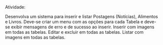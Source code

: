 Atividade: 

Desenvolva um sistema para inserir e listar Postagens (Notícias), Alimentos e Livros. 
Deve-se criar um menu com as opções para cada Tabela e deve-se exibir mensagens de erro e de sucesso ao inserir. 
Inserir com imagens em todas as tabelas. 
Editar e excluir em todas as tabelas. 
Listar com imagens em todas as tabelas.
